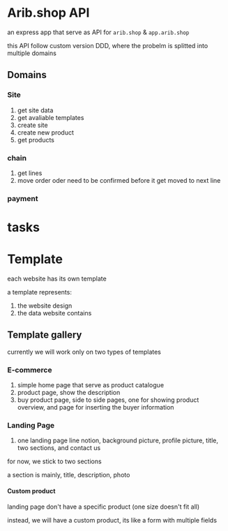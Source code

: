 # Arib.shop API

an express app that serve as API for `arib.shop` & `app.arib.shop`


this API follow custom version DDD, where the probelm is splitted into multiple domains

## Domains

### Site
1. get site data
2. get avaliable templates
3. create site
4. create new product
5. get products

### chain
1. get lines
2. move order
    oder need to be confirmed before it get moved to next line


### payment



# tasks

<!-- todo  addGroup Vs associateGroup Vs linkGroup-->
<!-- todo add route to get all confirmation for specific order -->

# Template

each website has its own template

a template represents:
1. the website design
2. the data website contains

## Template gallery 

currently we will work only on two types of templates

### E-commerce

1. simple home page that serve as product catalogue
2. product page, show the description
3. buy product page, side to side pages, one for showing product overview, and page for inserting the buyer information


### Landing Page

1. one landing page line notion, background picture, profile picture, title, two sections, and contact us 

for now, we stick to two sections

a section is mainly, title, description, photo

#### Custom product

landing page don't have a specific product (one size doesn't fit all)

instead, we will have a custom product, its like a form with multiple fields 

